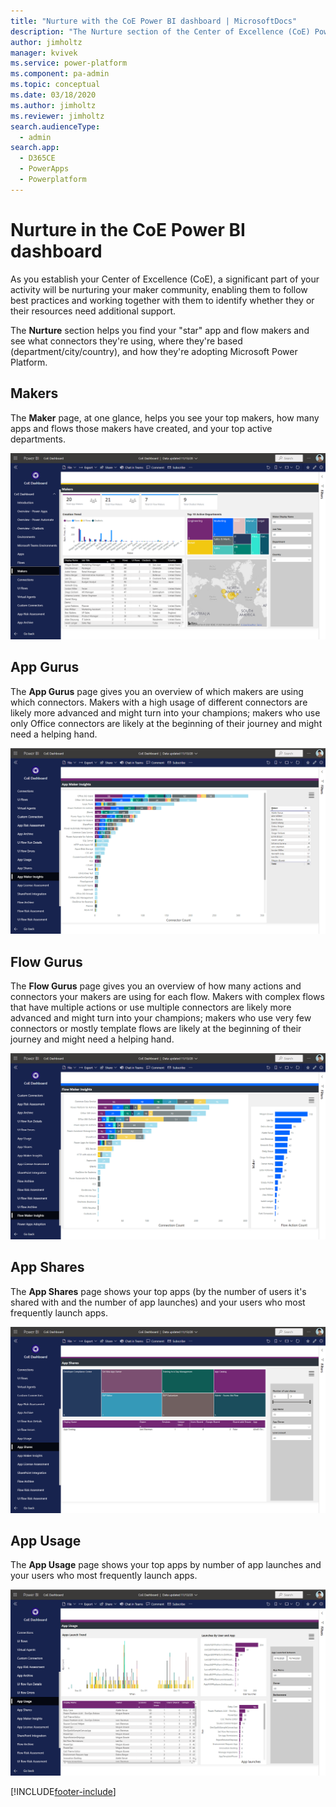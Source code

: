 ```yaml
---
title: "Nurture with the CoE Power BI dashboard | MicrosoftDocs"
description: "The Nurture section of the Center of Excellence (CoE) Power BI dashboard gives you the ability to identify your app and flow gurus."
author: jimholtz
manager: kvivek
ms.service: power-platform
ms.component: pa-admin
ms.topic: conceptual
ms.date: 03/18/2020
ms.author: jimholtz
ms.reviewer: jimholtz
search.audienceType: 
  - admin
search.app: 
  - D365CE
  - PowerApps
  - Powerplatform
---
```

# Nurture in the CoE Power BI dashboard

As you establish your Center of Excellence (CoE), a significant part of your activity will be nurturing your maker community, enabling them to follow best practices and working together with them to identify whether they or their resources need additional support.

The **Nurture** section helps you find your "star" app and flow makers and see what connectors they're using, where they're based (department/city/country), and how they're adopting Microsoft Power Platform.

## Makers

The **Maker** page, at one glance, helps you see your top makers, how many apps and flows those makers have created, and your top active departments.

![Makers](media/pb-10.png "Makers")

## App Gurus

The **App Gurus** page gives you an overview of which makers are using which connectors. Makers with a high usage of different connectors are likely more advanced and might turn into your champions; makers who use only Office connectors are likely at the beginning of their journey and might need a helping hand.

![App Gurus](media/pb-21.png "App Gurus")

## Flow Gurus

The **Flow Gurus** page gives you an overview of how many actions and connectors your makers are using for each flow. Makers with complex flows that have multiple actions or use multiple connectors are likely more advanced and might turn into your champions; makers who use very few connectors or mostly template flows are likely at the beginning of their journey and might need a helping hand.

![Flow Gurus](media/pb-28.png "Flow Gurus")

## App Shares

The **App Shares** page shows your top apps (by the number of users it's shared with and the number of app launches) and your users who most frequently launch apps.

![App Shares](media/pb-20.png "App Shares")

## App Usage

The **App Usage** page shows your top apps by number of app launches and your users who most frequently launch apps.

![App Usage](media/pb-19.png "App Usage")


[!INCLUDE[footer-include](../../includes/footer-banner.md)]